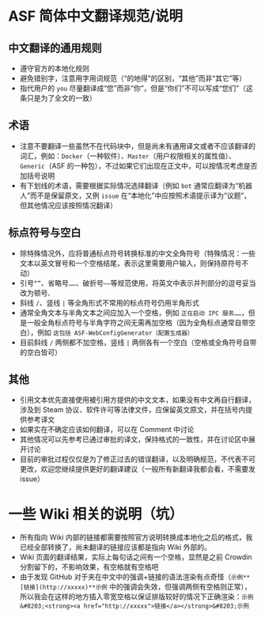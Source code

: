 # ASF 简体中文翻译规范/说明

## 中文翻译的通用规则

* 遵守官方的本地化规则
* 避免错别字，注意用字用词规范（“的地得”的区别，“其他”而非“其它”等）
* 指代用户的 `you` 尽量翻译成“您”而非“你”，但是“你们”不可以写成“您们”（这条只是为了全文的一致）

## 术语

* 注意不要翻译一些虽然不在代码块中，但是尚未有通用译文或者不应该翻译的词汇，例如：`Docker`（一种软件）、`Master`（用户权限相关的属性值）、`Generic`（ASF 的一种包），不过如果它们出现在正文中，可以按情况考虑是否加括号说明
* 有下划线的术语，需要根据实际情况选择翻译（例如 `bot` 通常应翻译为“机器人”而不是保留原文，又例 `issue` 在“本地化”中应按照术语提示译为“议题”，但其他情况应该按照情况翻译）

## 标点符号与空白

* 除特殊情况外，应将普通标点符号转换标准的中文全角符号（特殊情况：一些文本以英文冒号和一个空格结尾，表示这里需要用户输入，则保持原符号不动）
* 引号`“”`、省略号`……`、破折号`——`等规范使用，将英文中表示并列部分的逗号妥当改为顿号`、`
* 斜线 `/`、竖线 `|` 等全角形式不常用的标点符号仍用半角形式
* 通常全角文本与半角文本之间应加入一个空格，例如 `正在启动 IPC 服务……`，但是一般全角标点符号与半角字符之间无需再加空格（因为全角标点通常自带空白），例如 `这包括 ASF-WebConfigGenerator（配置生成器）`
* 目前斜线 `/` 两侧都不加空格，竖线 `|` 两侧各有一个空白（空格或全角符号自带的空白皆可）

## 其他

* 引用文本优先直接使用被引用方提供的中文文本，如果没有中文再自行翻译，涉及到 Steam 协议、软件许可等法律文件，应保留英文原文，并在括号内提供参考译文
* 如果实在不确定应该如何翻译，可以在 Comment 中讨论
* 其他情况可以先参考已通过审批的译文，保持格式的一致性，并在讨论区中展开讨论
* 目前的审批过程仅仅是为了修正过去的错误翻译，以及明确规范，不代表不可更改，欢迎您继续提供更好的翻译建议（一般所有新翻译我都会看，不需要发 issue）

# 一些 Wiki 相关的说明（坑）

* 所有指向 Wiki 内部的链接都需要按照官方说明转换成本地化之后的格式，我已经全部转换了，尚未翻译的链接应该都是指向 Wiki 外部的。
* Wiki 页面的翻译结果，实际上每句话之间有一个空格，显然是之前 Crowdin 分割留下的，不影响效果，有空格就有空格吧
* 由于发现 GitHub 对于夹在中文中的强调+链接的语法渲染有点奇怪（`示例**[链接](http://xxxxx)**示例` 中的强调会失效，但强调两侧有空格则正常），所以我会在这样的地方插入零宽空格以保证排版较好的情况下正确渲染：`示例&#8203;<strong><a href="http://xxxxx">链接</a></strong>&#8203;示例`
